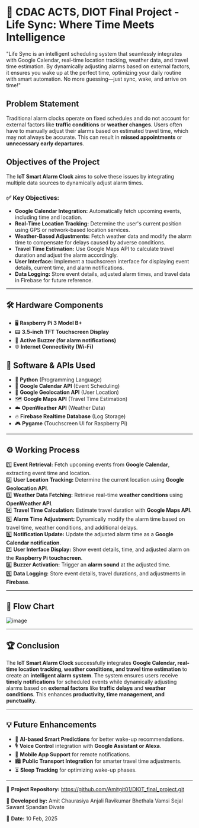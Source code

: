 # 🚀 CDAC ACTS, DIOT Final Project - Life Sync: Where Time Meets Intelligence  

"Life Sync is an intelligent scheduling system that seamlessly integrates with Google Calendar, real-time location tracking, weather data, and travel time estimation. By dynamically adjusting alarms based on external factors, it ensures you wake up at the perfect time, optimizing your daily routine with smart automation. No more guessing—just sync, wake, and arrive on time!"

## **Problem Statement**  
Traditional alarm clocks operate on fixed schedules and do not account for external factors like **traffic conditions** or **weather changes**. Users often have to manually adjust their alarms based on estimated travel time, which may not always be accurate. This can result in **missed appointments** or **unnecessary early departures**.  

## **Objectives of the Project**  
The **IoT Smart Alarm Clock** aims to solve these issues by integrating multiple data sources to dynamically adjust alarm times.  

### ✅ **Key Objectives:**  
- **Google Calendar Integration:** Automatically fetch upcoming events, including time and location.  
- **Real-Time Location Tracking:** Determine the user's current position using GPS or network-based location services.  
- **Weather-Based Adjustments:** Fetch weather data and modify the alarm time to compensate for delays caused by adverse conditions.  
- **Travel Time Estimation:** Use Google Maps API to calculate travel duration and adjust the alarm accordingly.  
- **User Interface:** Implement a touchscreen interface for displaying event details, current time, and alarm notifications.  
- **Data Logging:** Store event details, adjusted alarm times, and travel data in Firebase for future reference.  

---

## **🛠 Hardware Components**  
- 🖥 **Raspberry Pi 3 Model B+**  
- 📟 **3.5-inch TFT Touchscreen Display**  
- 🔔 **Active Buzzer (for alarm notifications)**  
- 🌐 **Internet Connectivity (Wi-Fi)**  

## **📌 Software & APIs Used**  
- 🐍 **Python** (Programming Language)  
- 📅 **Google Calendar API** (Event Scheduling)  
- 📍 **Google Geolocation API** (User Location)  
- 🗺 **Google Maps API** (Travel Time Estimation)  
- ☁️ **OpenWeather API** (Weather Data)  
- 🔥 **Firebase Realtime Database** (Log Storage)  
- 🎮 **Pygame** (Touchscreen UI for Raspberry Pi)  

---

## **⚙️ Working Process**  
1️⃣ **Event Retrieval:** Fetch upcoming events from **Google Calendar**, extracting event time and location.  
2️⃣ **User Location Tracking:** Determine the current location using **Google Geolocation API**.  
3️⃣ **Weather Data Fetching:** Retrieve real-time **weather conditions** using **OpenWeather API**.  
4️⃣ **Travel Time Calculation:** Estimate travel duration with **Google Maps API**.  
5️⃣ **Alarm Time Adjustment:** Dynamically modify the alarm time based on travel time, weather conditions, and additional delays.  
6️⃣ **Notification Update:** Update the adjusted alarm time as a **Google Calendar notification**.  
7️⃣ **User Interface Display:** Show event details, time, and adjusted alarm on the **Raspberry Pi touchscreen**.  
8️⃣ **Buzzer Activation:** Trigger an **alarm sound** at the adjusted time.  
9️⃣ **Data Logging:** Store event details, travel durations, and adjustments in **Firebase**.  

---

## **🔄 Flow Chart**  
![image](https://github.com/user-attachments/assets/790ff24d-3c37-4a6d-8b45-bb29d3097799)  

---

## **🏆 Conclusion**  
The **IoT Smart Alarm Clock** successfully integrates **Google Calendar, real-time location tracking, weather conditions, and travel time estimation** to create an **intelligent alarm system**. The system ensures users receive **timely notifications** for scheduled events while dynamically adjusting alarms based on **external factors** like **traffic delays** and **weather conditions**. This enhances **productivity, time management, and punctuality**.  

---

## **💡 Future Enhancements**  
- 🧠 **AI-based Smart Predictions** for better wake-up recommendations.  
- 🎙 **Voice Control** integration with **Google Assistant or Alexa**.  
- 📱 **Mobile App Support** for remote notifications.  
- 🏙 **Public Transport Integration** for smarter travel time adjustments.  
- ⏳ **Sleep Tracking** for optimizing wake-up phases.  

---

🔗 **Project Repository:** https://github.com/Amitgit01/DIOT_final_project.git 

🚀 **Developed by:** 
Amit Chaurasiya
Anjali Ravikumar
Bhethala Vamsi
Sejal Sawant
Spandan Divate 

📅 **Date:** 10 Feb, 2025
